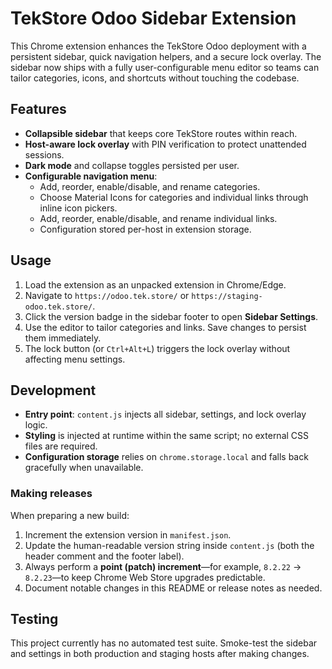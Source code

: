 # TekStore Odoo Sidebar Extension

This Chrome extension enhances the TekStore Odoo deployment with a persistent sidebar, quick navigation helpers, and a secure lock overlay. The sidebar now ships with a fully user-configurable menu editor so teams can tailor categories, icons, and shortcuts without touching the codebase.

## Features

- **Collapsible sidebar** that keeps core TekStore routes within reach.
- **Host-aware lock overlay** with PIN verification to protect unattended sessions.
- **Dark mode** and collapse toggles persisted per user.
- **Configurable navigation menu**:
  - Add, reorder, enable/disable, and rename categories.
  - Choose Material Icons for categories and individual links through inline icon pickers.
  - Add, reorder, enable/disable, and rename individual links.
  - Configuration stored per-host in extension storage.

## Usage

1. Load the extension as an unpacked extension in Chrome/Edge.
2. Navigate to `https://odoo.tek.store/` or `https://staging-odoo.tek.store/`.
3. Click the version badge in the sidebar footer to open **Sidebar Settings**.
4. Use the editor to tailor categories and links. Save changes to persist them immediately.
5. The lock button (or `Ctrl+Alt+L`) triggers the lock overlay without affecting menu settings.

## Development

- **Entry point**: `content.js` injects all sidebar, settings, and lock overlay logic.
- **Styling** is injected at runtime within the same script; no external CSS files are required.
- **Configuration storage** relies on `chrome.storage.local` and falls back gracefully when unavailable.

### Making releases

When preparing a new build:

1. Increment the extension version in `manifest.json`.
2. Update the human-readable version string inside `content.js` (both the header comment and the footer label).
3. Always perform a **point (patch) increment**—for example, `8.2.22` → `8.2.23`—to keep Chrome Web Store upgrades predictable.
4. Document notable changes in this README or release notes as needed.

## Testing

This project currently has no automated test suite. Smoke-test the sidebar and settings in both production and staging hosts after making changes.
